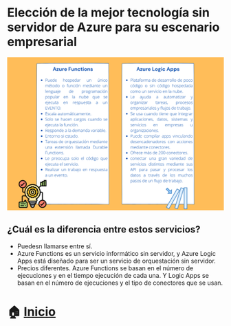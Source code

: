 # Elección de la mejor tecnología sin servidor de Azure para su escenario empresarial


<p align="center"> 
    <strong></strong>
    <img alt="TiposNubes" src="../Imagenes/serverless.png"
    <strong></strong>
</p>

## ¿Cuál es la diferencia entre estos servicios?
* Puedesn llamarse entre sí.
* Azure Functions es un servicio informático sin servidor, y Azure Logic Apps está diseñado para ser un servicio de orquestación sin servidor.
* Precios diferentes. Azure Functions se basan en el número de ejecuciones y en el tiempo ejecución de cada una. Y Logic Apps se basan en el número de ejecuciones y el tipo de conectores que se usan.

# :house: [Inicio](https://github.com/NellyQuino/SummerCloud-Grupo-2/blob/main/contenido/semana_tres.md)